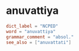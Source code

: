 # anuvattiya

``` toml
dict_label = "NCPED"
word = "anuvattiya"
grammar_comment = "absol."
see_also = ["anuvattati"]
```

